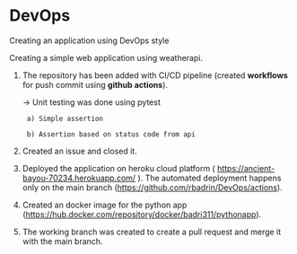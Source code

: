 # DevOps
Creating an application using DevOps style

Creating a simple web application using weatherapi.

1. The repository has been added with CI/CD pipeline (created **workflows** for push commit using **github actions**).

    -> Unit testing was done using pytest   
        
        a) Simple assertion
        
        b) Assertion based on status code from api
  
2. Created an issue and closed it.

3. Deployed the application on heroku cloud platform ( https://ancient-bayou-70234.herokuapp.com/ ).
  The automated deployment happens only on the main branch (https://github.com/rbadrin/DevOps/actions).

4. Created an docker image for the python app (https://hub.docker.com/repository/docker/badri311/pythonapp).

5. The working branch was created to create a pull request and merge it with the main branch.






